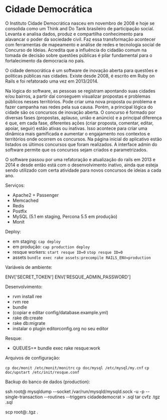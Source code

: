 Cidade Democrática
==================

O Instituto Cidade Democrática nasceu em novembro de 2008 e hoje se consolida como um Think and Do Tank brasileiro de participação social. Levanta e analisa dados, produz e compartilha conhecimento para alavancar o poder da sociedade civil. Faz essa transformação acontecer com  ferramentas de mapeamento e análise de redes e tecnologia social de Concurso de Ideias. Acredita que a influência do cidadão comum na tomada de decisão sobre questões públicas é pilar fundamental para o fortalecimento da democracia no país.

O cidade democrática é um software de inovação aberta para questões e políticas públicas nas cidades. Existe desde 2008, é escrito em Ruby on Rails e foi refatorado uma vez em 2013/2014.

Na lógica do software, as pessoas se registram apontando suas cidades e/ou bairros, a partir daí conseguem visualizar propostas e problemas públicos nesses territórios. Pode criar uma nova proposta ou problema e fazer campanha nas redes pela sua causa. Porém, a principal lógica do cidade são os concursos de inovação aberta. O concurso é formado por diversas fases (propostas, aplauso, união e anúncio) e a principal diferença é que, em cada fase, diferentes ações (criar proposta, comentar, editar, apoiar, seguir) estão ativas ou inativas. Isso acontece para criar uma dinâmica mais gamificada e aumentar o engajamento nos contextos e territórios onde ocorrem os concursos. Na página inicial do aplicativo estão listados os últimos concursos que foram realizados. A interface admin do software permite que os concursos sejam criados e parametrizados.

O software passou por uma refatoração e atualização do rails em 2013 e 2014 e desde então está com o desenvolvimento inativo, ainda que esteja sendo utilizado com certa atividade para novos concursos de ideias a cada ano.

Serviços:

  * Apache2 + Passenger
  * Memcached
  * Redis
  * Postfix
  * MySQL (5.1 em staging, Percona 5.5 em produção)
  * Monit

Deploy:

  * em staging: `cap deploy`
  * em produção: `cap production deploy`
  * resque workers:
    `start resque ID=0`
    `stop resque ID=0`
  * assets
    `bundle exec rake assets:precompile RAILS_ENV=production`

Variáveis de ambiente:

  ENV['SECRET_TOKEN']
  ENV['RESQUE_ADMIN_PASSWORD']

Desenvolvimento:

  * rvm install ree
  * rvm ree
  * bundle
  * (copiar e editar config/database.example.yml)
  * rake db:create
  * rake db:migrate
  * instalar o plugin editorconfig.org no seu editor

Resque:

  * QUEUES=* bundle exec rake resque:work

Arquivos de configuração:

  `cp doc/monit /etc/monit/monitrc`
  `cp doc/mysql /etc/mysql/my.cnf`
  `cp doc/upstart /etc/init/resque.conf`

Backup do banco de dados (production):

  ssh root@<ip da maquina>
    mysqldump --socket /var/run/mysqld/mysqld.sock -u<user> -p<password> --single-transaction --routines --triggers cidadedemocrat > <filename>.sql
    tar cvfz <filename>.tgz <filename>.sql

  scp root@<ip da maquina>:<filename>.tgz .
